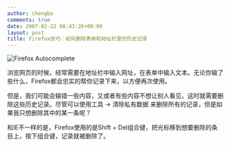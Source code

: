 ```yaml
---
author: chengbo
comments: true
date: 2007-02-22 08:43:26+00:00
layout: post
title: Firefox技巧：如何删除表单和地址栏里的历史记录
---
```


![Firefox Autocomplete](http://blog.chengbo.net/2007/02/23/firefox.autocomplete.gif)

浏览网页的时候，经常需要在地址栏中输入网址，在表单中输入文本。无论你输了些什么，Firefox都会忠实的帮你记录下来，以方便再次使用。

但是，我们可能会输错一些内容，又或者有些内容不想让别人看见，这时就需要删除这些历史记录。尽管可以使用工具 -&gt; 清除私有数据 来删除所有的记录，但是如果我只想删除其中的某一条呢？

和IE不一样的是，Firefox使用的是Shift + Del组合键，把光标移到想要删除的条目上，按下组合键，记录就被删除了。
